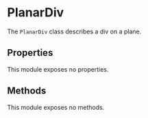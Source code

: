 # PlanarDiv

The `PlanarDiv` class describes a div on a plane.

## Properties

This module exposes no properties.

## Methods

This module exposes no methods.

